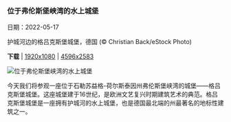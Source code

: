 ### 位于弗伦斯堡峡湾的水上城堡

日期：2022-05-17

护城河边的格吕克斯堡城堡，德国 (© Christian Back/eStock Photo)

**下载**  |  [1920x1080](https://cn.bing.com/th?id=OHR.SchlossGluecksburg_ZH-CN4079837227_1920x1080.jpg)  |  [4596x2583](https://cn.bing.com/th?id=OHR.SchlossGluecksburg_ZH-CN4079837227_UHD.jpg)

![位于弗伦斯堡峡湾的水上城堡](https://cn.bing.com/th?id=OHR.SchlossGluecksburg_ZH-CN4079837227_1920x1080.jpg "护城河边的格吕克斯堡城堡，德国 (© Christian Back/eStock Photo)")

今天我们将参观一座位于石勒苏益格-荷尔斯泰因州弗伦斯堡峡湾的城堡——格吕克斯堡城堡。这座城堡建于16世纪，是欧洲文艺复兴时期建筑艺术的典范。格吕克斯堡城堡是一座拥有护城河的水上城堡，也是德国最北端的州最著名的地标性建筑之一。
